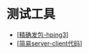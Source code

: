 # 测试工具

- [[精确发包-hping3]]
- [[简易server-client代码]]

[//begin]: # "Autogenerated link references for markdown compatibility"
[精确发包-hping3]: 精确发包-hping3.md "hping3"
[简易server-client代码]: 简易server-client代码.md "简易 server-client 代码 windows"
[//end]: # "Autogenerated link references"
